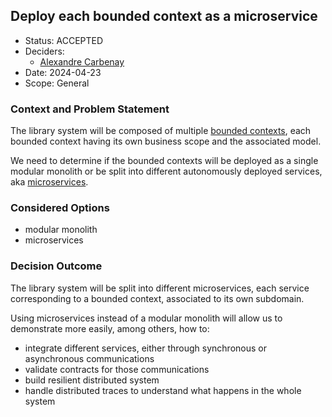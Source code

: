 ## Deploy each bounded context as a microservice

* Status: ACCEPTED
* Deciders:
    * [Alexandre Carbenay](mailto:acarbenay@adhuc.fr)
* Date: 2024-04-23
* Scope: General

### Context and Problem Statement

The library system will be composed of multiple [bounded contexts](https://martinfowler.com/bliki/BoundedContext.html),
each bounded context having its own business scope and the associated model.

We need to determine if the bounded contexts will be deployed as a single modular monolith or be split into different
autonomously deployed services, aka [microservices](https://martinfowler.com/articles/microservices.html).

### Considered Options

* modular monolith
* microservices

### Decision Outcome

The library system will be split into different microservices, each service corresponding to a bounded context,
associated to its own subdomain.

Using microservices instead of a modular monolith will allow us to demonstrate more easily, among others, how to:

* integrate different services, either through synchronous or asynchronous communications
* validate contracts for those communications
* build resilient distributed system
* handle distributed traces to understand what happens in the whole system

